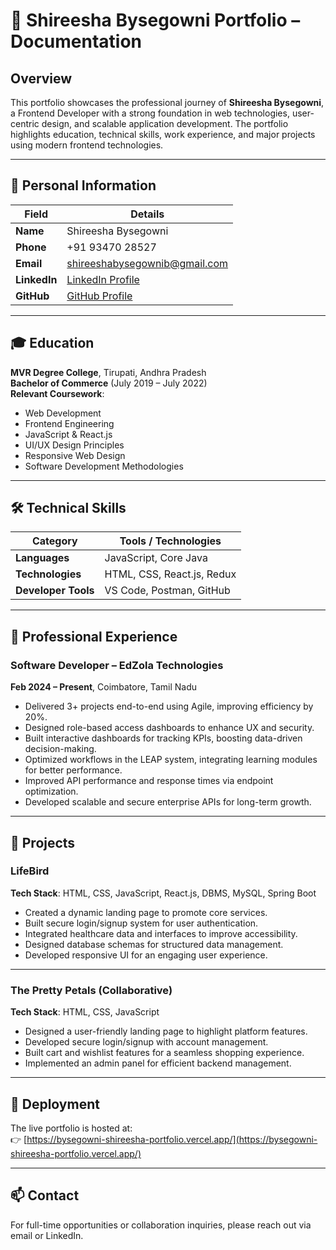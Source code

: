 
# 📘 Shireesha Bysegowni Portfolio – Documentation

## Overview

This portfolio showcases the professional journey of **Shireesha Bysegowni**, a Frontend Developer with a strong foundation in web technologies, user-centric design, and scalable application development. The portfolio highlights education, technical skills, work experience, and major projects using modern frontend technologies.

---

## 👤 Personal Information

| Field        | Details                          |
|-------------|----------------------------------|
| **Name**     | Shireesha Bysegowni              |
| **Phone**    | +91 93470 28527                  |
| **Email**    | shireeshabysegownib@gmail.com    |
| **LinkedIn** | [LinkedIn Profile](#)            |
| **GitHub**   | [GitHub Profile](#)              |

---

## 🎓 Education

**MVR Degree College**, Tirupati, Andhra Pradesh  
**Bachelor of Commerce** (July 2019 – July 2022)  
**Relevant Coursework**:
- Web Development
- Frontend Engineering
- JavaScript & React.js
- UI/UX Design Principles
- Responsive Web Design
- Software Development Methodologies

---

## 🛠️ Technical Skills

| Category            | Tools / Technologies                              |
|---------------------|---------------------------------------------------|
| **Languages**        | JavaScript, Core Java                             |
| **Technologies**     | HTML, CSS, React.js, Redux                        |
| **Developer Tools**  | VS Code, Postman, GitHub                          |

---

## 💼 Professional Experience

### **Software Developer – EdZola Technologies**  
**Feb 2024 – Present**, Coimbatore, Tamil Nadu

- Delivered 3+ projects end-to-end using Agile, improving efficiency by 20%.
- Designed role-based access dashboards to enhance UX and security.
- Built interactive dashboards for tracking KPIs, boosting data-driven decision-making.
- Optimized workflows in the LEAP system, integrating learning modules for better performance.
- Improved API performance and response times via endpoint optimization.
- Developed scalable and secure enterprise APIs for long-term growth.

---

## 🚀 Projects

### **LifeBird**  
**Tech Stack**: HTML, CSS, JavaScript, React.js, DBMS, MySQL, Spring Boot

- Created a dynamic landing page to promote core services.
- Built secure login/signup system for user authentication.
- Integrated healthcare data and interfaces to improve accessibility.
- Designed database schemas for structured data management.
- Developed responsive UI for an engaging user experience.

---

### **The Pretty Petals (Collaborative)**  
**Tech Stack**: HTML, CSS, JavaScript

- Designed a user-friendly landing page to highlight platform features.
- Developed secure login/signup with account management.
- Built cart and wishlist features for a seamless shopping experience.
- Implemented an admin panel for efficient backend management.

---

## 🔗 Deployment

The live portfolio is hosted at:  
👉 [https://bysegowni-shireesha-portfolio.vercel.app/](https://bysegowni-shireesha-portfolio.vercel.app/)

---

## 📫 Contact

For full-time opportunities or collaboration inquiries, please reach out via email or LinkedIn.
